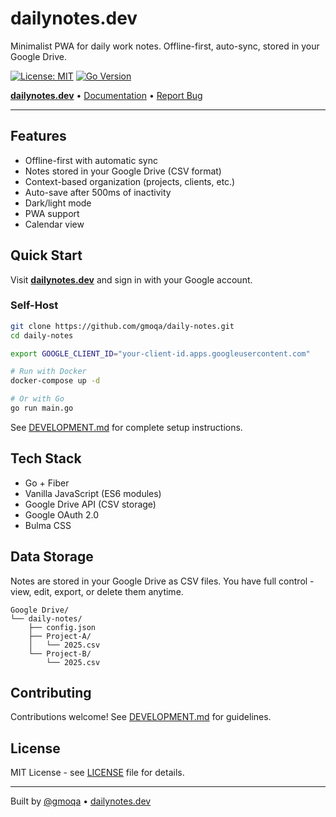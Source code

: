 # dailynotes.dev

Minimalist PWA for daily work notes. Offline-first, auto-sync, stored in your Google Drive.

[![License: MIT](https://img.shields.io/badge/License-MIT-yellow.svg)](https://opensource.org/licenses/MIT)
[![Go Version](https://img.shields.io/badge/Go-1.23+-00ADD8?logo=go)](https://go.dev/)

**[dailynotes.dev](https://dailynotes.dev)** • [Documentation](DEVELOPMENT.md) • [Report Bug](https://github.com/gmoqa/daily-notes/issues)

---

## Features

- Offline-first with automatic sync
- Notes stored in your Google Drive (CSV format)
- Context-based organization (projects, clients, etc.)
- Auto-save after 500ms of inactivity
- Dark/light mode
- PWA support
- Calendar view

## Quick Start

Visit **[dailynotes.dev](https://dailynotes.dev)** and sign in with your Google account.

### Self-Host

```bash
git clone https://github.com/gmoqa/daily-notes.git
cd daily-notes

export GOOGLE_CLIENT_ID="your-client-id.apps.googleusercontent.com"

# Run with Docker
docker-compose up -d

# Or with Go
go run main.go
```

See [DEVELOPMENT.md](DEVELOPMENT.md) for complete setup instructions.

## Tech Stack

- Go + Fiber
- Vanilla JavaScript (ES6 modules)
- Google Drive API (CSV storage)
- Google OAuth 2.0
- Bulma CSS

## Data Storage

Notes are stored in your Google Drive as CSV files. You have full control - view, edit, export, or delete them anytime.

```
Google Drive/
└── daily-notes/
    ├── config.json
    ├── Project-A/
    │   └── 2025.csv
    └── Project-B/
        └── 2025.csv
```

## Contributing

Contributions welcome! See [DEVELOPMENT.md](DEVELOPMENT.md) for guidelines.

## License

MIT License - see [LICENSE](LICENSE) file for details.

---

Built by [@gmoqa](https://github.com/gmoqa) • [dailynotes.dev](https://dailynotes.dev)
